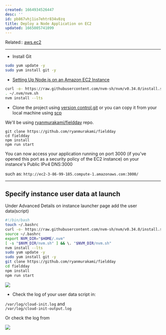 ```yaml
---
created: 1664934526447
desc: ''
id: pb867vhj1io7ehtr834v8zq
title: Deploy a Node Application on EC2
updated: 1665005741099
---
```

   
Related::  [aws.ec2](../devlog/aws.EC2.md)   
   
   
---   
   
   
- Install Git   
   
```bash
sudo yum update -y
sudo yum install git -y
```
   
   
   
- [Setting Up Node.js on an Amazon EC2 Instance](https://docs.aws.amazon.com/sdk-for-javascript/v2/developer-guide/setting-up-node-on-ec2-instance.html)   
   
```bash
curl -o- https://raw.githubusercontent.com/nvm-sh/nvm/v0.34.0/install.sh | bash
. ~/.nvm/nvm.sh
nvm install --lts
```
   
   
   
- Clone the project using [version control.git](../devlog/version%20control.git.md) or you can copy it from your local machine using [scp](../devlog/scp.md)   
   
We'll be using [ryanmurakami/fieldday](https://github.com/ryanmurakami/fieldday) repo.   
   
```
git clone https://github.com/ryanmurakami/fieldday
cd fieldday
npm install
npm run start
```
   
   
You can now access your application running on port 3000 (if you've opened this port as a security policy of the EC2 instance) on your instance's Public IPv4 DNS:3000   
   
such as: `http://ec2-3-86-99-185.compute-1.amazonaws.com:3000/`   
   
   
---   
   
## Specify instance user data at launch   
   
Under Advanced Details on instance launcher page add the user data(script)   
   
```bash
#!/bin/bash
touch ~/.bashrc
curl -o- https://raw.githubusercontent.com/nvm-sh/nvm/v0.34.0/install.sh | bash
source ~/.bashrc
export NVM_DIR="$HOME/.nvm"
[ -s "$NVM_DIR/nvm.sh" ] && \. "$NVM_DIR/nvm.sh"
nvm install --lts
sudo yum update -y
sudo yum install git -y
git clone https://github.com/ryanmurakami/fieldday
cd fieldday
npm install
npm run start
```
   
   
![](https://res.cloudinary.com/zubayr/image/upload/v1664987819/wiki/wtqbghrzmtehpetoex4r.png)   
   
   
- Check the log of your user data script in:   
   
`/var/log/cloud-init.log` and   
`/var/log/cloud-init-output.log`   
   
Or check the log from   
   
![](https://res.cloudinary.com/zubayr/image/upload/v1664987877/wiki/jc7f0q1hzahdxoj6zf7n.png)